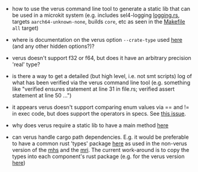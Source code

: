 - how to use the verus command line tool to generate a static lib that can be used in a microkit system (e.g. includes sel4-logging [logging.rs](./src/logging.rs), targets ``aarch64-unknown-none``, builds ``core``, etc as seen in the [Makefile](./Makefile) ``all`` target)

- where is documentation on the verus option ``--crate-type`` used [here](./Makefile#L22) (and any other hidden options?)?

- verus doesn't support f32 or f64, but does it have an arbitrary precision 'real' type?

- is there a way to get a detailed (but high level, i.e. not smt scripts) log of what has been verified via the verus command line tool (e.g. something like "verified ensures statement at line 31 in file.rs; verified assert statement at line 50 ...")

- it appears verus doesn't support comparing enum values via == and != in exec code, but does support the operators in specs.  See [this issue](./src/component/manage_regulator_interface_app.rs#L194).

- why does verus require a static lib to have a main method [here](./src/lib.rs#L26)

- can verus handle cargo path dependencies.  E.g. it would be preferable to have a common rust 'types' package [here](../types/) as used in the non-verus version of the [mhs](../thermostat_rt_mhs_mhs/Cargo.toml#L13) and the [mri](../thermostat_rt_mri_mri/Cargo.toml#L13).  The current work-around is to copy the types into each component's rust package (e.g. for the verus version [here](./src/types/))